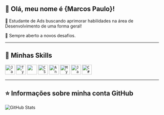 ## 💜 Olá, meu nome é <strong>{Marcos Paulo}!</strong>


🔭 Estudante de Ads buscando aprimorar habilidades na área de Desenvolvimento de uma forma geral!

💬 Sempre aberto a novos desafios.

----

## 🚀 Minhas Skills

<code><img height="32" src="https://img.shields.io/badge/JavaScript-323330?style=flat&logo=javascript&logoColor=F7DF1E" alt="Javascript"/></code>
<code><img height="32" src="https://img.shields.io/badge/TypeScript-007ACC?style=flat&logo=typescript&logoColor=white" alt="Typescript"/></code>
<code><img height="32" src="https://img.shields.io/badge/HTML-239120?style=flat&logo=html5&logoColor=white"/></code>
<code><img height="32" src="https://img.shields.io/badge/CSS-239120?&style=flat&logo=css3&logoColor=white" alt="CSS"/></code>
<code><img height="32" src="https://img.shields.io/badge/Angular-DD0031?style=flat&logo=angular&logoColor=white" alt="Angular"/></code>
<code><img height="32" src="https://img.shields.io/badge/MySQL-00000F?style=flat&logo=mysql&logoColor=white" alt="MySQL"/></code>
<code><img height="32" src="https://img.shields.io/badge/Java-ED8B00?style=flat&logo=java&logoColor=white" alt="Java"/></code>
<code><img height="32" src="https://img.shields.io/badge/C%23-239120?style=flat&logo=c-sharp&logoColor=white" alt="C#"/></code>

---

## ⭐ Informações sobre minha conta GitHub
![GitHub Stats](https://github-readme-stats.vercel.app/api?username=Marcos-PauloR&show_icons=true)
